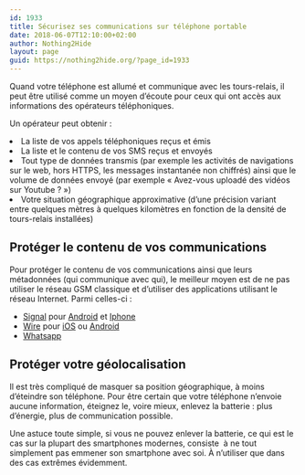 ```yaml
---
id: 1933
title: Sécurisez ses communications sur téléphone portable
date: 2018-06-07T12:10:00+02:00
author: Nothing2Hide
layout: page
guid: https://nothing2hide.org/?page_id=1933
---
```

<p id="quand_votre_telephone_est_allume_et_communique_avec_les_tours-relais_il_peut_etre_utilise_comme_un_moyen_d_ecoute_pour_ceux_qui_ont_accces_aux_informations_des_operateurs_telephoniques_celles_ci_incluent" class="sectionedit3">
  Quand votre téléphone est allumé et communique avec les tours-relais, il peut être utilisé comme un moyen d&rsquo;écoute pour ceux qui ont accès aux informations des opérateurs téléphoniques.<!--more-->
</p>

<p class="sectionedit3">
  Un opérateur peut obtenir :
</p>

<li class="level1">
  La liste de vos appels téléphoniques reçus et émis
</li>
<li class="level1">
  La liste et le contenu de vos SMS reçus et envoyés
</li>
<li class="level1">
  Tout type de données transmis (par exemple les activités de navigations sur le web, hors HTTPS, les messages instantanée non chiffrés) ainsi que le volume de données envoyé (par exemple « Avez-vous uploadé des vidéos sur Youtube ? »)
</li>
<li class="level1">
  Votre situation géographique approximative (d&rsquo;une précision variant entre quelques mètres à quelques kilomètres en fonction de la densité de tours-relais installées)
</li>

## Protéger le contenu de vos communications

Pour protéger le contenu de vos communications ainsi que leurs métadonnées (qui communique avec qui), le meilleur moyen est de ne pas utiliser le réseau GSM classique et d&rsquo;utiliser des applications utilisant le réseau Internet. Parmi celles-ci :

  * [Signal](https://signal.org/) pour [Android](https://play.google.com/store/apps/details?id=org.thoughtcrime.securesms) et [Iphone](https://itunes.apple.com/us/app/signal-private-messenger/id874139669?mt=8)
  * [Wire](https://wire.com/en/) pour [iOS](https://itunes.apple.com/app/wire/id930944768?mt=8) ou [Android](https://play.google.com/store/apps/details?id=com.wire)
  * [Whatsapp](https://www.whatsapp.com/)

## Protéger votre géolocalisation

Il est très compliqué de masquer sa position géographique, à moins d&rsquo;éteindre son téléphone. Pour être certain que votre téléphone n&rsquo;envoie aucune information, éteignez le, voire mieux, enlevez la batterie : plus d&rsquo;énergie, plus de communication possible.

Une astuce toute simple, si vous ne pouvez enlever la batterie, ce qui est le cas sur la plupart des smartphones modernes, consiste  à ne tout simplement pas emmener son smartphone avec soi. À n&rsquo;utiliser que dans des cas extrêmes évidemment.